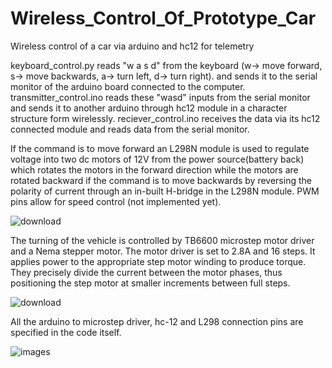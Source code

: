 # Wireless_Control_Of_Prototype_Car
Wireless control of a car via arduino and hc12 for telemetry

keyboard_control.py reads "w a s d" from the keyboard (w-> move forward, s-> move backwards, a-> turn left, d-> turn right). and sends it to the serial monitor of the arduino board connected to the computer. transmitter_control.ino reads these "wasd" inputs from the serial monitor and sends it to another arduino through hc12 module in a character structure form wirelessly. reciever_control.ino receives the data via its hc12 connected module and reads data from the serial monitor. 

If the command is to move forward an L298N module is used to regulate voltage into two dc motors of 12V from the power source(battery back) which rotates the motors in the forward direction while the motors are rotated backward if the command is to move backwards by reversing the polarity of current through an in-built H-bridge in the L298N module. PWM pins allow for speed control (not implemented yet). 

![download](https://github.com/Raman-Saini9/Wireless_Control_Of_Prototype_Car/assets/68729255/50e778f1-45d8-4d69-88fe-10648d87700d)



The turning of the vehicle is controlled by TB6600 microstep motor driver and a Nema stepper motor. The motor driver is set to 2.8A and 16 steps. It applies power to the appropriate step motor winding to produce torque. They precisely divide the current between the motor phases, thus positioning the step motor at smaller increments between full steps.


![download](https://github.com/Raman-Saini9/Wireless_Control_Of_Prototype_Car/assets/68729255/92a38b9e-0cb8-446d-b71a-19b4bab9b073)


All the arduino to microstep driver, hc-12 and L298 connection pins are specified in the code itself. 

![images](https://github.com/Raman-Saini9/Wireless_Control_Of_Prototype_Car/assets/68729255/236e8e72-dda8-439b-a246-1d19e97d6308)
